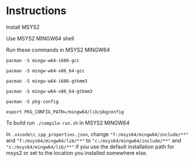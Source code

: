 # Instructions

Install MSYS2

Use MSYS2 MINGW64 shell

Run these commands in MSYS2 MINGW64

`pacman -S mingw-w64-i686-gcc`

`pacman -S mingw-w64-x86_64-gcc`

`pacman -S mingw-w64-i686-gtkmm3`

`pacman -S mingw-w64-x86_64-gtkmm3`

`pacman -S pkg-config`

`export PKG_CONFIG_PATH=/mingw64/lib/pkgconfig`

To build run `./compile-run.sh` in MSYS2 MINGW64

In `.vscode\c_cpp_properties.json`, change `"f:/msys64/mingw64/include/**"` and `"f:/msys64/mingw64/lib/**"` to `"c:/msys64/mingw64/include/**"` and `"c:/msys64/mingw64/lib/**"` if you use the default installation path for msys2 or set to the location you installed somewhere else.
